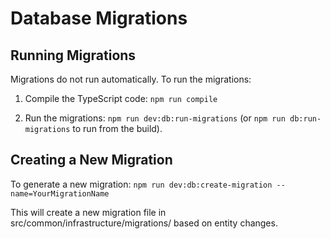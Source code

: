 # Database Migrations

## Running Migrations

Migrations do not run automatically. To run the migrations:

1. Compile the TypeScript code: `npm run compile`

2. Run the migrations: `npm run dev:db:run-migrations` (or `npm run db:run-migrations` to run from the build).

## Creating a New Migration

To generate a new migration: `npm run dev:db:create-migration --name=YourMigrationName`

This will create a new migration file in src/common/infrastructure/migrations/ based on entity changes.
